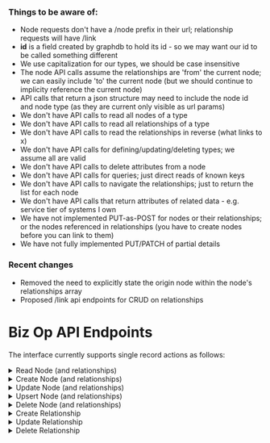 
### Things to be aware of:
+ Node requests don't have a /node prefix in their url; relationship requests will have /link
+ **id** is a field created by graphdb to hold its id - so we may want our id to be called something different
+ We use capitalization for our types, we should be case insensitive
+ The node API calls assume the relationships are 'from' the current node; we can easily include 'to' the current node (but we should continue to implicity reference the current node)
+ API calls that return a json structure may need to include the node id and node type (as they are current only visible as url params)
+ We don't have API calls to read all nodes of a type
+ We don't have API calls to read all relationships of a type
+ We don't have API calls to read the relationships in reverse (what links to x)
+ We don't have API calls for defining/updating/deleting types; we assume all are valid
+ We don't have API calls to delete attributes from a node
+ We don't have API calls for queries; just direct reads of known keys
+ We don't have API calls to navigate the relationships; just to return the list for each node
+ We don't have API calls that return attributes of related data - e.g. service tier of systems I own
+ We have not implemented PUT-as-POST for nodes or their relationships; or the nodes referenced in relationships (you have to create nodes before you can link to them)
+ We have not fully implemented PUT/PATCH of partial details

### Recent changes
+ Removed the need to explicitly state the origin node within the node's relationships array
+ Proposed /link api endpoints for CRUD on relationships



# Biz Op API Endpoints
The interface currently supports single record actions as follows:

<details>
<summary>Read Node (and relationships)</summary>

### To retrieve information about a node
### GET {apiRoot}/{nodetype}/{keyname}/{keyvalue}
#### examples:
+ get /product/id/ftcom
+ get /product/name/ft.com
#### params:
+ **nodetype** - 'Product', 'System', 'Contact' or 'Endpoint'
+ **keyname** - 'id' or the name of a unique attribute
+ **keyvalue**
    + if keyname = id, then this param is the unique internal graphdb ID of the record to read
    + if keyname != id, then this param is the value of the unique attribute
#### return:
+ **status** - 200 for success, 404 for not found, 400 for incorrect parameters, 500 for failure
+ a json object that lists all the attributes and relationships as follows:
```json
{
  "node": {
    "attr1": "value1",
    "attr2": "value2",
    "...."
  },
  "relationships": [
    {
      "name": "relationshipType",
      "to": "objectType",
      "toAttrName": "id",
      "toAttrValue": "objectID"
    },
    {
      "name": "relationshipType",
      "to": "objectType",
      "toAttrName": "id",
      "toAttrValue": "objectID"
    },
    "...."
   ]
}
```
</details>

<details>
<summary>Create Node (and relationships)</summary>

## To inset new nodes and their relationships
### POST {apiRoot}/{nodetype}/{keyname}/{keyvalue} {body}
#### examples:
+ post /contact/id/geoffthorpe {node:{name:"Geoff Thorpe"}}
+ post /contact/name/Geoff%20Thorpe {node:{email:"geoff.thorpe@ft.com"}}
#### params:
+ **nodetype** - 'Product', 'System', 'Contact' or 'Endpoint'
+ **keyname** - 'id' or the name of a unique attribute
+ **keyvalue**
    + if keyname = id, then this param is the unique internal graphdb ID of the record to read
    + if keyname != id, then this param is the value of the unique attribute
+ **body** - a json object that defines the node and its relationships as follows:
```json
{
  "node": {
    "attr1": "value1",
    "attr2": "value2",
    "...."
  },
  "relationships": [
    {
      "name": "relationshipType",
      "to": "objectType",
      "toAttrName": "id",
      "toAttrValue": "objectID"
    },
    {
      "name": "relationshipType",
      "to": "objectType",
      "toAttrName": "id",
      "toAttrValue": "objectID"
    },
    "...."
   ]
}
```
#### return:
+ **status** - 200 for success, 409 for already exists, 400 for incorrect parameters, 500 for failure
+ a json object that lists all the created attributes and relationships as follows:
```json
{
  "node": {
    "attr1": "value1",
    "attr2": "value2",
    "...."
  },
  "relationships": [
    {
      "name": "relationshipType",
      "to": "objectType",
      "toAttrName": "id",
      "toAttrValue": "objectID"
    },
    {
      "name": "relationshipType",
      "to": "objectType",
      "toAttrName": "id",
      "toAttrValue": "objectID"
    },
    "...."
   ]
}
```
</details>

<details>
<summary>Update Node (and relationships)</summary>

## To update an exist node and its relationships
### PUT {apiRoot}/{nodetype}/{keyname}/{keyvalue} {partial body}
#### examples:
+ put /endpoint/id/dewey {node:{base:"dewey.in.ft.com"}}
+ put /endpoint/base/dewey.in.ft.com {node:{about:"_about"}}
#### params:
+ **nodetype** - 'Product', 'System', 'Contact' or 'Endpoint'
+ **keyname** - 'id' or the name of a unique attribute
+ **keyvalue**
    + if keyname = id, then this param is the unique internal graphdb ID of the record to read
    + if keyname != id, then this param is the value of the unique attribute
+ **body** - a json object that defines the fields in the node and its relationships that are to be changed as follows:
```json
{
  "node": {
    "attr1": "value1",
    "attr2": "value2",
    "...."
  },
  "relationships": [
    {
      "name": "relationshipType",
      "to": "objectType",
      "toAttrName": "id",
      "toAttrValue": "objectID"
    },
    {
      "name": "relationshipType",
      "to": "objectType",
      "toAttrName": "id",
      "toAttrValue": "objectID"
    },
    "...."
   ]
}
```
#### return:
+ **status** - 200 for success, 404 for not found, 400 for incorrect parameters, 500 for failure
+ a json object that lists all the new content of ALL the node attributes and relationships as follows:
```json
{
  "node": {
    "attr1": "value1",
    "attr2": "value2",
    "...."
  },
  "relationships": [
    {
      "name": "relationshipType",
      "to": "objectType",
      "toAttrName": "id",
      "toAttrValue": "objectID"
    },
    {
      "name": "relationshipType",
      "to": "objectType",
      "toAttrName": "id",
      "toAttrValue": "objectID"
    },
    "...."
   ]
}
```
</details>

<details>
<summary>Upsert Node (and relationships)</summary>

## To create a new node and relationships or update the existing node and relationships
### PUT {apiRoot}/{nodetype}/{keyname}/{keyvalue} {partial body}
+ put /endpoint/id/dewey {node:{base:"dewey.in.ft.com"}}
+ put /endpoint/base/dewey.in.ft.com {node:{about:"_about"}}
#### params:
+ **nodetype** - 'Product', 'System', 'Contact' or 'Endpoint'
+ **keyname** - 'id' or the name of a unique attribute
+ **keyvalue**
    + if keyname = id, then this param is the unique internal graphdb ID of the record to read
    + if keyname != id, then this param is the value of the unique attribute
+ **body** - a json object that defines the fields in the node and its relationships that are to be changed as follows:
```json
{
  "node": {
    "attr1": "value1",
    "attr2": "value2",
    "...."
  },
  "relationships": [
    {
      "name": "relationshipType",
      "to": "objectType",
      "toAttrName": "id",
      "toAttrValue": "objectID"
    },
    {
      "name": "relationshipType",
      "to": "objectType",
      "toAttrName": "id",
      "toAttrValue": "objectID"
    },
    "...."
   ]
}
```
#### return:
+ **status** - 200 for success, 400 for incorrect parameters, 500 for failure
+ a json object that lists all the new content of ALL the node attributes and relationships as follows:
```json
{
  "node": {
    "attr1": "value1",
    "attr2": "value2",
    "...."
  },
  "relationships": [
    {
      "name": "relationshipType",
      "to": "objectType",
      "toAttrName": "id",
      "toAttrValue": "objectID"
    },
    {
      "name": "relationshipType",
      "to": "objectType",
      "toAttrName": "id",
      "toAttrValue": "objectID"
    },
    "...."
   ]
}
```
</details>

<details>
<summary>Delete Node (and relationships)</summary>

## To remove an existing node and its relationships
### DELETE {apiRoot}/{nodetype}/{keyname}/{keyvalue}
+ delete /contact/id/alanturner
+ delete /contact/name/Alan%20Turner
#### params:
+ **nodetype** - 'Product', 'System', 'Contact' or 'Endpoint'
+ **keyname** - 'id' or the name of a unique attribute
+ **keyvalue**
    + if keyname = id, then this param is the unique internal graphdb ID of the record to read
    + if keyname != id, then this param is the value of the unique attribute
#### return:
+ **status** - 200 for success, 404 for not found, 400 for incorrect parameters, 500 for failure
</details>

<details>
<summary>Create Relationship</summary>

## To inset new relationships between two nodes
### POST {apiRoot}/link/{nodetype}/{keyname}/{keyvalue}/{reltype}/{nodetype}/{keyname}/{keyvalue}
#### examples:
+ post /link/contact/id/geoffthorpe/worksfor/contact/id/sarahwells
+ post /link/contact/name/Geoff%20Thorpe/worksfor/contact/name/Sarah%20Wells
#### params:
+ **nodetype** - 'Product', 'System', 'Contact' or 'Endpoint'
+ **keyname** - 'id' or the name of a unique attribute
+ **keyvalue**
    + if keyname = id, then this param is the unique internal graphdb ID of the record to read
    + if keyname != id, then this param is the value of the unique attribute
+ **reltype** - the name of the relationship to create
#### return:
+ **status** - 200 for success, 400 for incorrect parameters, 500 for failure
+ a json object that lists all the new content of ALL the node attributes and relationships as follows:
```json
{
  "node": {
    "attr1": "value1",
    "attr2": "value2",
    "...."
  },
  "relationships": [
    {
      "name": "relationshipType",
      "to": "objectType",
      "toAttrName": "id",
      "toAttrValue": "objectID"
    },
    {
      "name": "relationshipType",
      "to": "objectType",
      "toAttrName": "id",
      "toAttrValue": "objectID"
    },
    "...."
   ]
}
```
</details>

<details>
<summary>Update Relationship</summary>

## To update relationships between two nodes
### PUT {apiRoot}/link/{nodetype}/{keyname}/{keyvalue}/{reltype}/{nodetype}/{keyname}/{keyvalue}
#### examples:
+ put /link/contact/id/geoffthorpe/worksfor/contact/id/sarahwells
+ put /link/contact/name/Geoff%20Thorpe/worksfor/contact/name/Sarah%20Wells
#### params:
+ **nodetype** - 'Product', 'System', 'Contact' or 'Endpoint'
+ **keyname** - 'id' or the name of a unique attribute
+ **keyvalue**
    + if keyname = id, then this param is the unique internal graphdb ID of the record to read
    + if keyname != id, then this param is the value of the unique attribute
+ **reltype** - the name of the relationship to create
#### return:
+ **status** - 200 for success, 400 for incorrect parameters, 500 for failure
+ a json object that lists all the new content of ALL the node attributes and relationships as follows:
```json
{
  "node": {
    "attr1": "value1",
    "attr2": "value2",
    "...."
  },
  "relationships": [
    {
      "name": "relationshipType",
      "to": "objectType",
      "toAttrName": "id",
      "toAttrValue": "objectID"
    },
    {
      "name": "relationshipType",
      "to": "objectType",
      "toAttrName": "id",
      "toAttrValue": "objectID"
    },
    "...."
   ]
}
```
</details>

<details>
<summary>Delete Relationship</summary>

## To delete relationships between two nodes
### DELETE {apiRoot}/link/{nodetype}/{keyname}/{keyvalue}/{reltype}/{nodetype}/{keyname}/{keyvalue}
#### examples:
+ delete /link/contact/id/geoffthorpe/worksfor/contact/id/sarahwells
+ delete /link/contact/name/Geoff%20Thorpe/worksfor/contact/name/Sarah%20Wells
#### params:
+ **nodetype** - 'Product', 'System', 'Contact' or 'Endpoint'
+ **keyname** - 'id' or the name of a unique attribute
+ **keyvalue**
    + if keyname = id, then this param is the unique internal graphdb ID of the record to read
    + if keyname != id, then this param is the value of the unique attribute
+ **reltype** - the name of the relationship to create
#### return:
+ **status** - 200 for success, 400 for incorrect parameters, 500 for failure
</details>
